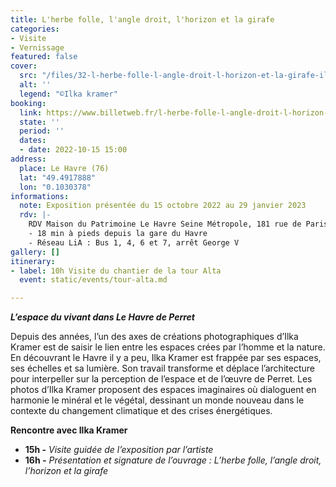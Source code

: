 ```yaml
---
title: L'herbe folle, l'angle droit, l'horizon et la girafe
categories:
- Visite
- Vernissage
featured: false
cover:
  src: "/files/32-l-herbe-folle-l-angle-droit-l-horizon-et-la-girafe-ilka-kramer.jpg"
  alt: ''
  legend: "©Ilka kramer"
booking:
  link: https://www.billetweb.fr/l-herbe-folle-l-angle-droit-l-horizon-et-la-girafe
  state: ''
  period: ''
  dates:
  - date: 2022-10-15 15:00
address:
  place: Le Havre (76)
  lat: "49.4917888"
  lon: "0.1030378"
informations:
  note: Exposition présentée du 15 octobre 2022 au 29 janvier 2023
  rdv: |-
    RDV Maison du Patrimoine Le Havre Seine Métropole, 181 rue de Paris
    - 18 min à pieds depuis la gare du Havre
    - Réseau LiA : Bus 1, 4, 6 et 7, arrêt George V
gallery: []
itinerary:
- label: 10h Visite du chantier de la tour Alta
  event: static/events/tour-alta.md

---
```

**_L’espace du vivant dans Le Havre de Perret_**

Depuis des années, l’un des axes de créations photographiques d’Ilka Kramer est de saisir le lien entre les espaces crées par l’homme et la nature. En découvrant le Havre il y a peu, Ilka Kramer est frappée par ses espaces, ses échelles et sa lumière. Son travail transforme et déplace l’architecture pour interpeller sur la perception de l’espace et de l’œuvre de Perret. Les photos d’Ilka Kramer proposent des espaces imaginaires où dialoguent en harmonie le minéral et le végétal, dessinant un monde nouveau dans le contexte du changement climatique et des crises énergétiques.

**Rencontre avec Ilka Kramer**

* **15h -** _Visite guidée de l’exposition par l’artiste_
* **16h _-_** _Présentation et signature de l’ouvrage : L’herbe folle, l’angle droit, l’horizon et la girafe_